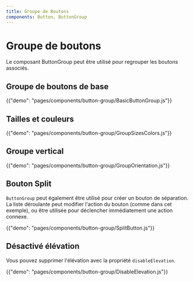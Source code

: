 ```yaml
---
title: Groupe de Boutons
components: Button, ButtonGroup
---
```


# Groupe de boutons

<p class="description">Le composant ButtonGroup peut être utilisé pour regrouper les boutons associés.</p>

## Groupe de boutons de base

{{"demo": "pages/components/button-group/BasicButtonGroup.js"}}

## Tailles et couleurs

{{"demo": "pages/components/button-group/GroupSizesColors.js"}}

## Groupe vertical

{{"demo": "pages/components/button-group/GroupOrientation.js"}}

## Bouton Split

`ButtonGroup` peut également être utilisé pour créer un bouton de séparation. La liste déroulante peut modifier l'action du bouton (comme dans cet exemple), ou être utilisée pour déclencher immédiatement une action connexe.

{{"demo": "pages/components/button-group/SplitButton.js"}}

## Désactivé élévation

Vous pouvez supprimer l'élévation avec la propriété `disableElevation`.

{{"demo": "pages/components/button-group/DisableElevation.js"}}
